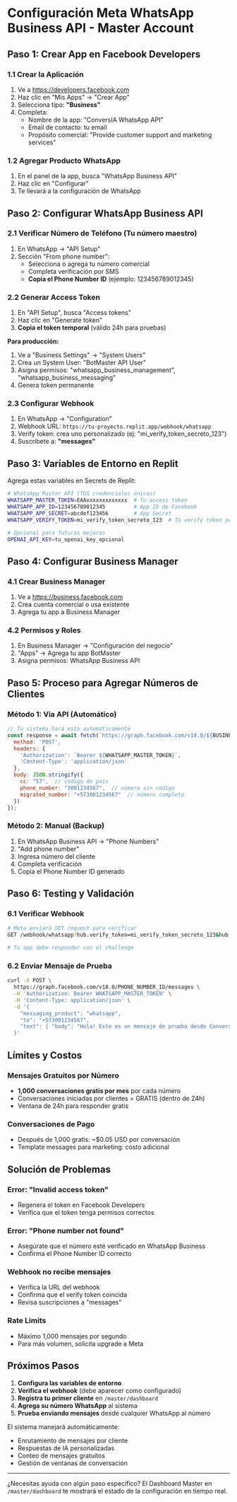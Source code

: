 # Configuración Meta WhatsApp Business API - Master Account

## Paso 1: Crear App en Facebook Developers

### 1.1 Crear la Aplicación
1. Ve a https://developers.facebook.com
2. Haz clic en "Mis Apps" → "Crear App"
3. Selecciona tipo: **"Business"**
4. Completa:
   - Nombre de la app: "ConversIA WhatsApp API"
   - Email de contacto: tu email
   - Propósito comercial: "Provide customer support and marketing services"

### 1.2 Agregar Producto WhatsApp
1. En el panel de la app, busca "WhatsApp Business API"
2. Haz clic en "Configurar"
3. Te llevará a la configuración de WhatsApp

## Paso 2: Configurar WhatsApp Business API

### 2.1 Verificar Número de Teléfono (Tu número maestro)
1. En WhatsApp → "API Setup"
2. Sección "From phone number": 
   - Selecciona o agrega tu número comercial
   - Completa verificación por SMS
   - **Copia el Phone Number ID** (ejemplo: 123456789012345)

### 2.2 Generar Access Token
1. En "API Setup", busca "Access tokens"
2. Haz clic en "Generate token"
3. **Copia el token temporal** (válido 24h para pruebas)

**Para producción:**
1. Ve a "Business Settings" → "System Users"
2. Crea un System User: "BotMaster API User"
3. Asigna permisos: "whatsapp_business_management", "whatsapp_business_messaging"
4. Genera token permanente

### 2.3 Configurar Webhook
1. En WhatsApp → "Configuration"
2. Webhook URL: `https://tu-proyecto.replit.app/webhook/whatsapp`
3. Verify token: crea uno personalizado (ej: "mi_verify_token_secreto_123")
4. Suscríbete a: **"messages"**

## Paso 3: Variables de Entorno en Replit

Agrega estas variables en Secrets de Replit:

```bash
# WhatsApp Master API (TUS credenciales únicas)
WHATSAPP_MASTER_TOKEN=EAAxxxxxxxxxxxxx  # Tu access token
WHATSAPP_APP_ID=123456789012345         # App ID de Facebook
WHATSAPP_APP_SECRET=abcdef123456        # App Secret
WHATSAPP_VERIFY_TOKEN=mi_verify_token_secreto_123  # Tu verify token personalizado

# Opcional para futuras mejoras
OPENAI_API_KEY=tu_openai_key_opcional
```

## Paso 4: Configurar Business Manager

### 4.1 Crear Business Manager
1. Ve a https://business.facebook.com
2. Crea cuenta comercial o usa existente
3. Agrega tu app a Business Manager

### 4.2 Permisos y Roles
1. En Business Manager → "Configuración del negocio"
2. "Apps" → Agrega tu app BotMaster
3. Asigna permisos: WhatsApp Business API

## Paso 5: Proceso para Agregar Números de Clientes

### Método 1: Via API (Automático)
```javascript
// Tu sistema hará esto automáticamente
const response = await fetch(`https://graph.facebook.com/v18.0/${BUSINESS_ACCOUNT_ID}/phone_numbers`, {
  method: 'POST',
  headers: {
    'Authorization': `Bearer ${WHATSAPP_MASTER_TOKEN}`,
    'Content-Type': 'application/json'
  },
  body: JSON.stringify({
    cc: "57",  // código de país
    phone_number: "3001234567",  // número sin código
    migrated_number: "+573001234567"  // número completo
  })
});
```

### Método 2: Manual (Backup)
1. En WhatsApp Business API → "Phone Numbers"
2. "Add phone number"
3. Ingresa número del cliente
4. Completa verificación
5. Copia el Phone Number ID generado

## Paso 6: Testing y Validación

### 6.1 Verificar Webhook
```bash
# Meta enviará GET request para verificar
GET /webhook/whatsapp?hub.verify_token=mi_verify_token_secreto_123&hub.challenge=CHALLENGE&hub.mode=subscribe

# Tu app debe responder con el challenge
```

### 6.2 Enviar Mensaje de Prueba
```bash
curl -X POST \
  https://graph.facebook.com/v18.0/PHONE_NUMBER_ID/messages \
  -H 'Authorization: Bearer WHATSAPP_MASTER_TOKEN' \
  -H 'Content-Type: application/json' \
  -d '{
    "messaging_product": "whatsapp",
    "to": "+573001234567",
    "text": { "body": "Hola! Este es un mensaje de prueba desde ConversIA." }
  }'
```

## Límites y Costos

### Mensajes Gratuitos por Número
- **1,000 conversaciones gratis por mes** por cada número
- Conversaciones iniciadas por clientes = GRATIS (dentro de 24h)
- Ventana de 24h para responder gratis

### Conversaciones de Pago
- Después de 1,000 gratis: ~$0.05 USD por conversación
- Template messages para marketing: costo adicional

## Solución de Problemas

### Error: "Invalid access token"
- Regenera el token en Facebook Developers
- Verifica que el token tenga permisos correctos

### Error: "Phone number not found"
- Asegúrate que el número esté verificado en WhatsApp Business
- Confirma el Phone Number ID correcto

### Webhook no recibe mensajes
- Verifica la URL del webhook
- Confirma que el verify token coincida
- Revisa suscripciones a "messages"

### Rate Limits
- Máximo 1,000 mensajes por segundo
- Para más volumen, solicita upgrade a Meta

## Próximos Pasos

1. **Configura las variables de entorno**
2. **Verifica el webhook** (debe aparecer como configurado)
3. **Registra tu primer cliente** en `/master/dashboard`
4. **Agrega su número WhatsApp** al sistema
5. **Prueba enviando mensajes** desde cualquier WhatsApp al número

El sistema manejará automáticamente:
- Enrutamiento de mensajes por cliente
- Respuestas de IA personalizadas
- Conteo de mensajes gratuitos
- Gestión de ventanas de conversación

---

¿Necesitas ayuda con algún paso específico? El Dashboard Master en `/master/dashboard` te mostrará el estado de la configuración en tiempo real.